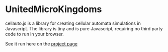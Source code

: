# UnitedMicroKingdoms


cellauto.js is a library for creating cellular automata simulations in Javascript.  The library is tiny and
is pure Javascript, requiring no third party code to run in your browser.

See it run here on the [project page](http://sanojian.github.io/cellauto/)